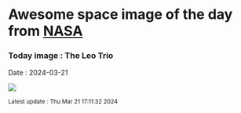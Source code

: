 
# Awesome space image of the day from [NASA](https://api.nasa.gov/)

### Today image : The Leo Trio
Date : 2024-03-21

![](https://apod.nasa.gov/apod/image/2403/leotripletasi294large1024.jpg)

<small>Latest update : Thu Mar 21 17:11:32 2024</small>
        